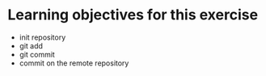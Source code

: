 # Learning objectives for this exercise
* init repository
* git add
* git commit
* commit on the remote repository
